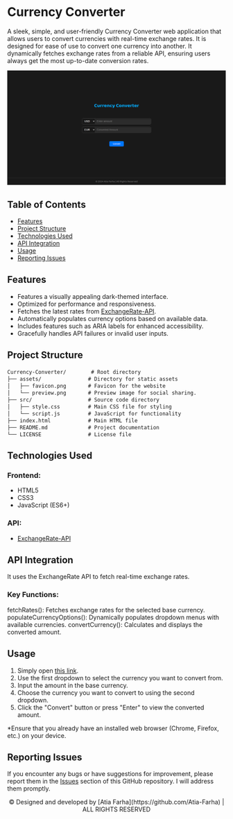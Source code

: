 # Currency Converter

A sleek, simple, and user-friendly Currency Converter web application that allows users to convert currencies with real-time exchange rates. It is designed for ease of use to convert one currency into another. It dynamically fetches exchange rates from a reliable API, ensuring users always get the most up-to-date conversion rates.

![Preview](/assets/preview.png)

## Table of Contents
- [Features](#features)
- [Project Structure](#project-structure)
- [Technologies Used](#technologies-used)
- [API Integration](#api-integration)
- [Usage](#usage)
- [Reporting Issues](#reporting-issues)

## Features

- Features a visually appealing dark-themed interface.
- Optimized for performance and responsiveness.
- Fetches the latest rates from [ExchangeRate-API](https://www.exchangerate-api.com/).
- Automatically populates currency options based on available data.
- Includes features such as ARIA labels for enhanced accessibility.
- Gracefully handles API failures or invalid user inputs.

## Project Structure

```plaintext
Currency-Converter/        # Root directory 
├── assets/               # Directory for static assets
│   ├── favicon.png       # Favicon for the website
│   └── preview.png       # Preview image for social sharing.
├── src/                  # Source code directory
│   ├── style.css         # Main CSS file for styling
│   └── script.js         # JavaScript for functionality
├── index.html            # Main HTML file
├── README.md             # Project documentation
└── LICENSE               # License file 
```

## Technologies Used

### Frontend:

- HTML5
- CSS3
- JavaScript (ES6+)

### API:

- [ExchangeRate-API](https://www.exchangerate-api.com/)

## API Integration
It uses the ExchangeRate API to fetch real-time exchange rates. 

### Key Functions:

fetchRates(): Fetches exchange rates for the selected base currency.
populateCurrencyOptions(): Dynamically populates dropdown menus with available currencies.
convertCurrency(): Calculates and displays the converted amount.

## Usage

1. Simply open <a href="https://atia-farha.github.io/currency-converter/" target="_blank">this link</a>.
2. Use the first dropdown to select the currency you want to convert from.
3. Input the amount in the base currency.
4. Choose the currency you want to convert to using the second dropdown.
5. Click the "Convert" button or press "Enter" to view the converted amount.

*Ensure that you already have an installed web browser (Chrome, Firefox, etc.) on your device. 

## Reporting Issues

If you encounter any bugs or have suggestions for improvement, please report them in the <a href="https://github.com/Atia-Farha/currency-converter/issues" target="_blank">Issues</a> section of this GitHub repository. I will address them promptly.

<p align="center">© Designed and developed by [Atia Farha](https://github.com/Atia-Farha) | ALL RIGHTS RESERVED</p>
